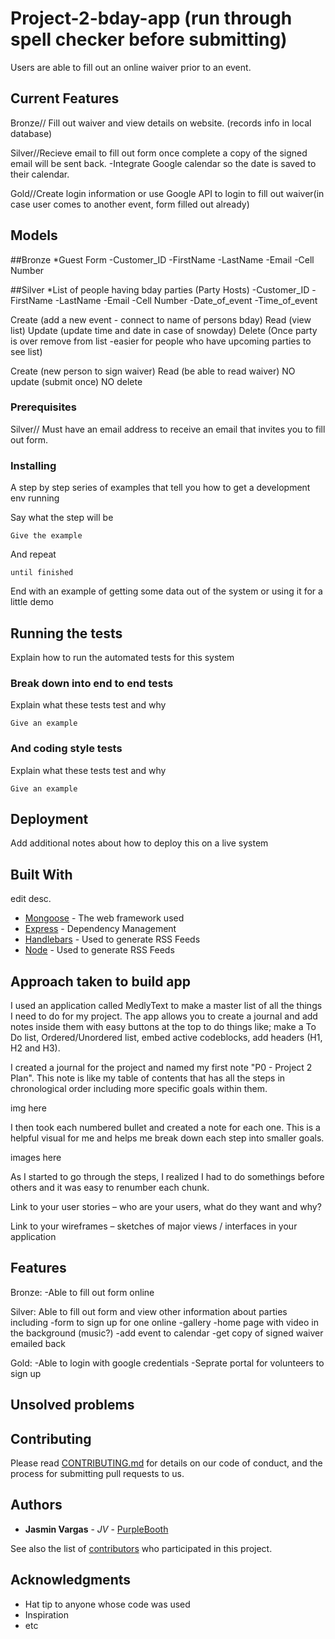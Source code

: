 # Project-2-bday-app (run through spell checker before submitting)
Users are able to fill out an online waiver prior to an event.

## Current Features

Bronze// Fill out waiver and view details on website. (records info in local database)

Silver//Recieve email to fill out form once complete a copy of the signed email will be sent back. 
-Integrate Google calendar so the date is saved to their calendar.

Gold//Create login information or use Google API to login to fill out waiver(in case user comes to another event, form filled out already)

## Models
##Bronze
*Guest Form
-Customer_ID
-FirstName
-LastName
-Email
-Cell Number

##Silver
*List of people having bday parties (Party Hosts)
-Customer_ID
-FirstName
-LastName
-Email
-Cell Number
-Date_of_event 
-Time_of_event

Create (add a new event - connect to name of persons bday)
Read (view list)
Update (update time and date in case of snowday)
Delete (Once party is over remove from list -easier for people 
        who have upcoming parties to see list)




Create (new person to sign waiver)
Read (be able to read waiver)
NO update (submit once)
NO delete



### Prerequisites

Silver// Must have an email address to receive an email that invites you to fill out form. 


### Installing

A step by step series of examples that tell you how to get a development env running

Say what the step will be

```
Give the example
```

And repeat

```
until finished
```

End with an example of getting some data out of the system or using it for a little demo

## Running the tests

Explain how to run the automated tests for this system

### Break down into end to end tests

Explain what these tests test and why

```
Give an example
```

### And coding style tests

Explain what these tests test and why

```
Give an example
```

## Deployment

Add additional notes about how to deploy this on a live system

## Built With

edit desc.

* [Mongoose](https://mongoosejs.com/) - The web framework used
* [Express](https://expressjs.com/) - Dependency Management
* [Handlebars](https://handlebarsjs.com/) - Used to generate RSS Feeds
* [Node](https://nodejs.org/en/) - Used to generate RSS Feeds



## Approach taken to build app

I used an application called MedlyText to make a master list of all the things I need to do for my project. The app allows you to create a journal and add notes inside them with easy buttons at the top to do things like; make a To Do list, Ordered/Unordered list, embed active codeblocks, add headers (H1, H2 and H3).

I created a journal for the project and named my first note  "P0 - Project 2 Plan". This note is like my table of contents that has all the steps in chronological order including more specific goals within them. 

img here 

I then took each numbered bullet and created a note for each one. This is a helpful visual for me and helps me break down each step into smaller goals. 

images here 


As I started to go through the steps, I realized I had to do somethings before others and it was easy to renumber each chunk. 

 Link to your user stories – who are your users, what do they want and why?
 
 
 Link to your wireframes – sketches of major views / interfaces in your application


## Features

Bronze:
-Able to fill out form online 

Silver:
Able to fill out form and view other information about parties including 
-form to sign up for one online
-gallery
-home page with video in the background (music?)
-add event to calendar
-get copy of signed waiver emailed back 

Gold:
-Able to login with google credentials
-Seprate portal for volunteers to sign up 


## Unsolved problems

## Contributing

Please read [CONTRIBUTING.md](https://gist.github.com/PurpleBooth/b24679402957c63ec426) for details on our code of conduct, and the process for submitting pull requests to us.


## Authors

* **Jasmin Vargas** - *JV* - [PurpleBooth](https://github.com/PurpleBooth)

See also the list of [contributors](https://github.com/your/project/contributors) who participated in this project.

## Acknowledgments

* Hat tip to anyone whose code was used
* Inspiration
* etc
